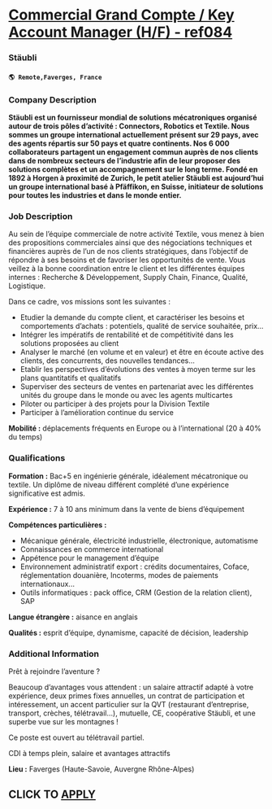 # [Commercial Grand Compte / Key Account Manager (H/F) - ref084](https://www.remotewlb.com/apply/commercial-grand-compte-key-account-manager-h-f-ref084)  
### Stäubli  
#### `🌎 Remote,Faverges, France`  

### **Company Description**

 **Stäubli est un fournisseur mondial de solutions mécatroniques organisé autour de trois pôles d’activité : Connectors, Robotics et Textile. Nous sommes un groupe international actuellement présent sur 29 pays, avec des agents répartis sur 50 pays et quatre continents. Nos 6 000 collaborateurs partagent un engagement commun auprès de nos clients dans de nombreux secteurs de l’industrie afin de leur proposer des solutions complètes et un accompagnement sur le long terme. Fondé en 1892 à Horgen à proximité de Zurich, le petit atelier Stäubli est aujourd’hui un groupe international basé à Pfäffikon, en Suisse, initiateur de solutions pour toutes les industries et dans le monde entier.**

###  **Job Description**

Au sein de l’équipe commerciale de notre activité Textile, vous menez à bien des propositions commerciales ainsi que des négociations techniques et financières auprès de l’un de nos clients stratégiques, dans l’objectif de répondre à ses besoins et de favoriser les opportunités de vente. Vous veillez à la bonne coordination entre le client et les différentes équipes internes : Recherche & Développement, Supply Chain, Finance, Qualité, Logistique.

Dans ce cadre, vos missions sont les suivantes :

  * Etudier la demande du compte client, et caractériser les besoins et comportements d’achats : potentiels, qualité de service souhaitée, prix…
  * Intégrer les impératifs de rentabilité et de compétitivité dans les solutions proposées au client
  * Analyser le marché (en volume et en valeur) et être en écoute active des clients, des concurrents, des nouvelles tendances…
  * Etablir les perspectives d’évolutions des ventes à moyen terme sur les plans quantitatifs et qualitatifs
  * Superviser des secteurs de ventes en partenariat avec les différentes unités du groupe dans le monde ou avec les agents multicartes
  * Piloter ou participer à des projets pour la Division Textile
  * Participer à l’amélioration continue du service

**Mobilité :** déplacements fréquents en Europe ou à l’international (20 à 40% du temps)

###  **Qualifications**

**Formation :** Bac+5 en ingénierie générale, idéalement mécatronique ou textile. Un diplôme de niveau différent complété d’une expérience significative est admis.

 **Expérience :** 7 à 10 ans minimum dans la vente de biens d’équipement

 **Compétences particulières :**

  * Mécanique générale, électricité industrielle, électronique, automatisme
  * Connaissances en commerce international
  * Appétence pour le management d’équipe
  * Environnement administratif export : crédits documentaires, Coface, réglementation douanière, Incoterms, modes de paiements internationaux...
  * Outils informatiques : pack office, CRM (Gestion de la relation client), SAP

 **Langue étrangère :** aisance en anglais

 **Qualités :** esprit d’équipe, dynamisme, capacité de décision, leadership

###  **Additional Information**

Prêt à rejoindre l’aventure ?

Beaucoup d’avantages vous attendent : un salaire attractif adapté à votre expérience, deux primes fixes annuelles, un contrat de participation et intéressement, un accent particulier sur la QVT (restaurant d’entreprise, transport, crèches, télétravail…), mutuelle, CE, coopérative Stäubli, et une superbe vue sur les montagnes !

Ce poste est ouvert au télétravail partiel.

CDI à temps plein, salaire et avantages attractifs

 **Lieu :** Faverges (Haute-Savoie, Auvergne Rhône-Alpes)

  
## CLICK TO [APPLY](https://www.remotewlb.com/apply/commercial-grand-compte-key-account-manager-h-f-ref084)

